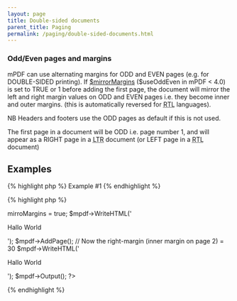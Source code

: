 ```yaml
---
layout: page
title: Double-sided documents
parent_title: Paging
permalink: /paging/double-sided-documents.html
---
```


<div id="bpmbook" class="bpmbook" style="direction:ltr;">
<div class="topic_user_field">
<div id="U0">
<h3>Odd/Even pages and margins</h3>
<p>mPDF can use alternating margins for <span class="smallblock">ODD</span> and <span class="smallblock">EVEN</span> pages (e.g. for <span class="smallblock">DOUBLE-SIDED</span> printing). If <a href="{{ "/reference/mpdf-variables/mirrormargins.html" | prepend: site.baseurl }}">$mirrorMargins</a> ($useOddEven in mPDF &lt; 4.0) is set to <span class="smallblock">TRUE</span> or 1 before adding the first page, the document will mirror the left and right margin values on <span class="smallblock">ODD</span> and <span class="smallblock">EVEN</span> pages i.e. they become inner and outer margins. (this is automatically reversed for <acronym title="Right-to-Left document, used for Hebrew and Arabic languages">RTL</acronym> languages).</p>
<p>NB Headers and footers use the <span class="smallblock">ODD</span> pages as default if this is not used.</p>
<p>The first page in a document will be <span class="smallblock">ODD</span> i.e. page number 1, and will appear as a <span class="smallblock">RIGHT</span> page in a <acronym title="Left-to-Right document, used for most langauges">LTR</acronym> document (or <span class="smallblock">LEFT</span> page in a <acronym title="Right-to-Left document, used for Hebrew and Arabic languages">RTL</acronym> document)</p>
<h2>Examples</h2>

{% highlight php %}
Example #1
{% endhighlight %}

{% highlight php %}
<?php

<?php

// Define a document with default left-margin=30 and right-margin=10

$mpdf=new mPDF('','', 0, '', 30, 10);

$mpdf->mirroMargins = true;

$mpdf->WriteHTML('<p>Hallo World</p>');

$mpdf->AddPage();

// Now the right-margin (inner margin on page 2) = 30

$mpdf->WriteHTML('<p>Hallo World</p>');

$mpdf->Output();

?>
{% endhighlight %}

</div>
</div>


